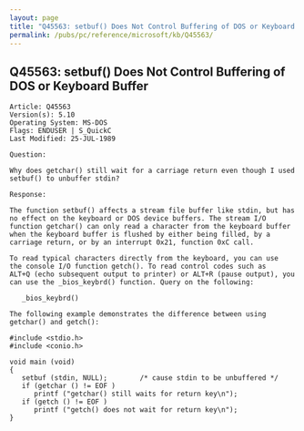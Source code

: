 ```yaml
---
layout: page
title: "Q45563: setbuf() Does Not Control Buffering of DOS or Keyboard Buffer"
permalink: /pubs/pc/reference/microsoft/kb/Q45563/
---
```


## Q45563: setbuf() Does Not Control Buffering of DOS or Keyboard Buffer

	Article: Q45563
	Version(s): 5.10
	Operating System: MS-DOS
	Flags: ENDUSER | S_QuickC
	Last Modified: 25-JUL-1989
	
	Question:
	
	Why does getchar() still wait for a carriage return even though I used
	setbuf() to unbuffer stdin?
	
	Response:
	
	The function setbuf() affects a stream file buffer like stdin, but has
	no effect on the keyboard or DOS device buffers. The stream I/O
	function getchar() can only read a character from the keyboard buffer
	when the keyboard buffer is flushed by either being filled, by a
	carriage return, or by an interrupt 0x21, function 0xC call.
	
	To read typical characters directly from the keyboard, you can use
	the console I/O function getch(). To read control codes such as
	ALT+Q (echo subsequent output to printer) or ALT+R (pause output), you
	can use the _bios_keybrd() function. Query on the following:
	
	   _bios_keybrd()
	
	The following example demonstrates the difference between using
	getchar() and getch():
	
	#include <stdio.h>
	#include <conio.h>
	
	void main (void)
	{
	   setbuf (stdin, NULL);        /* cause stdin to be unbuffered */
	   if (getchar () != EOF )
	      printf ("getchar() still waits for return key\n");
	   if (getch () != EOF )
	      printf ("getch() does not wait for return key\n");
	}
